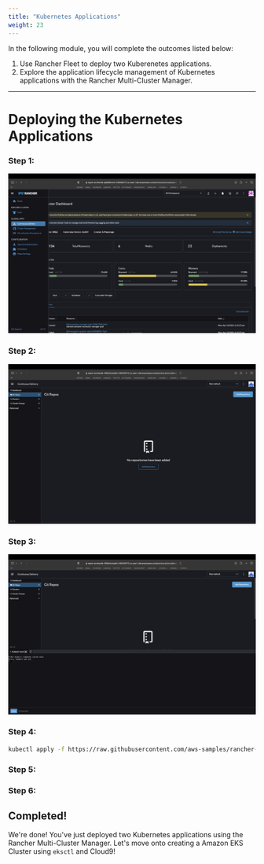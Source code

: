 ```yaml
---
title: "Kubernetes Applications"
weight: 23
---
```


In the following module, you will complete the outcomes listed below:

1. Use Rancher Fleet to deploy two Kuberenetes applications.
2. Explore the application lifecycle management of Kubernetes applications with the Rancher Multi-Cluster Manager.

---


# Deploying the Kubernetes Applications

### Step 1:



![rancher-fleet-menu](/static/images/content/23-fleet-menu.png)

### Step 2:



![rancher-fleet-home](/static/images/content/23-fleet-home.png)

### Step 3:



![rancher-fleet-shell](/static/images/content/23-fleet-shell.png)

### Step 4:



```bash
kubectl apply -f https://raw.githubusercontent.com/aws-samples/rancher-on-aws-workshop/main/static/fleet/fleet-default.yaml
```

### Step 5:



### Step 6:



## Completed!

We're done! You've just deployed two Kubernetes applications using the Rancher Multi-Cluster Manager. Let's move onto creating a Amazon EKS Cluster using `eksctl` and Cloud9!